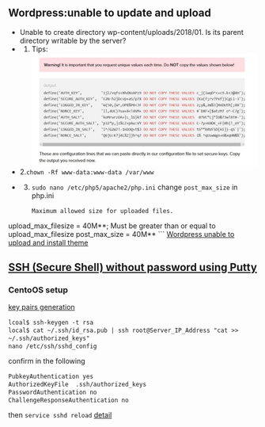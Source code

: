 ## Wordpress:unable to update and upload
- Unable to create directory wp-content/uploads/2018/01. Is its parent directory writable by the server?
- 1. Tips:![It is important that you request unique values each time. Do NOT copy the values shown below!](/imgs/tips.jpg)
- 2.`chown -Rf www-data:www-data /var/www`
- 3. `sudo nano /etc/php5/apache2/php.ini`
change `post_max_size` in php.ini

     ```
     Maximum allowed size for uploaded files.
upload_max_filesize = 40M**;
     Must be greater than or equal to upload_max_filesize
post_max_size = 40M**
     ```
    [Wordpress unable to upload and install theme](https://www.digitalocean.com/community/questions/wordpress-unable-to-upload-and-install-theme)


## [SSH (Secure Shell) without password using Putty](https://www.getfilecloud.com/blog/ssh-without-password-using-putty/)

### CentoOS setup
[key pairs generation](https://www.liberiangeek.net/2014/07/enable-ssh-key-logon-disable-password-password-less-logon-centos/)
```
lcoal$ ssh-keygen -t rsa
local$ cat ~/.ssh/id_rsa.pub | ssh root@Server_IP_Address "cat >> ~/.ssh/authorized_keys"
nano /etc/ssh/sshd_config
```
confirm in the following
```
PubkeyAuthentication yes
AuthorizedKeyFile  .ssh/authorized_keys
PasswordAuthentication no
ChallengeResponseAuthentication no
```

then `service sshd reload`
[detail](https://github.com/zhenfisher/web/blob/master/_posts/2018-1-10-SSH.md)
